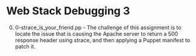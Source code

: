 # Web Stack Debugging 3

0. 0-strace_is_your_friend.pp - The challenge of this assignment is to locate the issue that is causing the Apache server to return a 500 response header using strace, and then applying a Puppet manifest to patch it.
